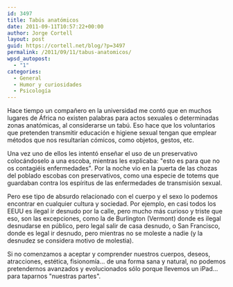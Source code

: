 ```yaml
---
id: 3497
title: Tabús anatómicos
date: 2011-09-11T10:57:22+00:00
author: Jorge Cortell
layout: post
guid: https://cortell.net/blog/?p=3497
permalink: /2011/09/11/tabus-anatomicos/
wpsd_autopost:
  - "1"
categories:
  - General
  - Humor y curiosidades
  - Psicología
---
```

Hace tiempo un compañero en la universidad me contó que en muchos lugares de África no existen palabras para actos sexuales o determinadas zonas anatómicas, al considerarse un tabú. Eso hace que los voluntarios que pretenden transmitir educación e higiene sexual tengan que emplear métodos que nos resultarían cómicos, como objetos, gestos, etc.

Una vez uno de ellos les intentó enseñar el uso de un preservativo colocándoselo a una escoba, mientras les explicaba: "esto es para que no os contagiéis enfermedades". Por la noche vio en la puerta de las chozas del poblado escobas con preservativos, como una especie de totems que guardaban contra los espíritus de las enfermedades de transmisión sexual.

Pero ese tipo de absurdo relacionado con el cuerpo y el sexo lo podemos encontrar en cualquier cultura y sociedad. Por ejemplo, en casi todos los EEUU es ilegal ir desnudo por la calle, pero mucho más curioso y triste que eso, son las excepciones, como la de Burlington (Vermont) donde es ilegal desnudarse en público, pero legal salir de casa desnudo, o San Francisco, donde es legal ir desnudo, pero mientras no se moleste a nadie (y la desnudez se considera motivo de molestia).

Si no comenzamos a aceptar y comprender nuestros cuerpos, deseos, atracciones, estética, fisionomía... de una forma sana y natural, no podemos pretendernos avanzados y evolucionados sólo porque llevemos un iPad... para taparnos "nuestras partes".